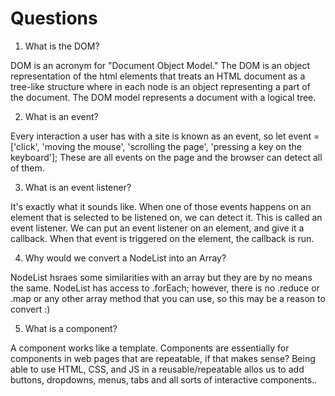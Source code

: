 # Questions

1. What is the DOM?

DOM is an acronym for "Document Object Model." The DOM is an object representation of the html elements that treats an HTML document as a tree-like structure where in each node is an object representing a part of the document. The DOM model represents a document with a logical tree.

2. What is an event?

Every interaction a user has with a site is known as an event, so let event = ['click', 'moving the mouse', 'scrolling the page', 'pressing a key on the keyboard']; These are all events on the page and the browser can detect all of them.

3. What is an event listener?

It's exactly what it sounds like. When one of those events happens on an element that is selected to be listened on, we can detect it. This is called an event listener. We can put an event listener on an element, and give it a callback. When that event is triggered on the element, the callback is run.

4. Why would we convert a NodeList into an Array?

NodeList hsraes some similarities with an array but they are by no means the same. NodeList has access to .forEach; however, there is no .reduce or .map or any other array method that you can use, so this may be a reason to convert :)

5. What is a component?

A component works like a template. Components are essentially for components in web pages that are repeatable, if that makes sense? Being able to use HTML, CSS, and JS in a reusable/repeatable allos us to add buttons, dropdowns, menus, tabs and all sorts of interactive components..
